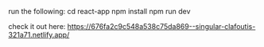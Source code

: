 run the following:
cd react-app
npm install
npm run dev

check it out here: https://676fa2c9c548a538c75da869--singular-clafoutis-321a71.netlify.app/
